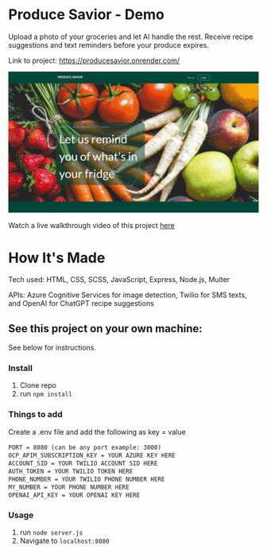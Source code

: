 # Produce Savior - Demo

Upload a photo of your groceries and let AI handle the rest. Receive recipe suggestions and text reminders before your produce expires.

Link to project: https://producesavior.onrender.com/

![See a walkthrough GIF of this project here](produce-savior-walkthrough.gif)

Watch a live walkthrough video of this project [here](https://menahassan.wistia.com/medias/3pr8y2oqxn)

# How It's Made
Tech used: HTML, CSS, SCSS, JavaScript, Express, Node.js, Multer

APIs: Azure Cognitive Services for image detection, Twilio for SMS texts, and OpenAI for ChatGPT recipe suggestions

## See this project on your own machine:
See below for instructions.

### Install
1. Clone repo
2. run `npm install`

### Things to add
Create a .env file and add the following as key = value
```
PORT = 8080 (can be any port example: 3000)
OCP_APIM_SUBSCRIPTION_KEY = YOUR AZURE KEY HERE
ACCOUNT_SID = YOUR TWILIO ACCOUNT SID HERE
AUTH_TOKEN = YOUR TWILIO TOKEN HERE
PHONE_NUMBER = YOUR TWILIO PHONE NUMBER HERE
MY_NUMBER = YOUR PHONE NUMBER HERE
OPENAI_API_KEY = YOUR OPENAI KEY HERE
```

### Usage
1. run `node server.js`
2. Navigate to `localhost:8080`
